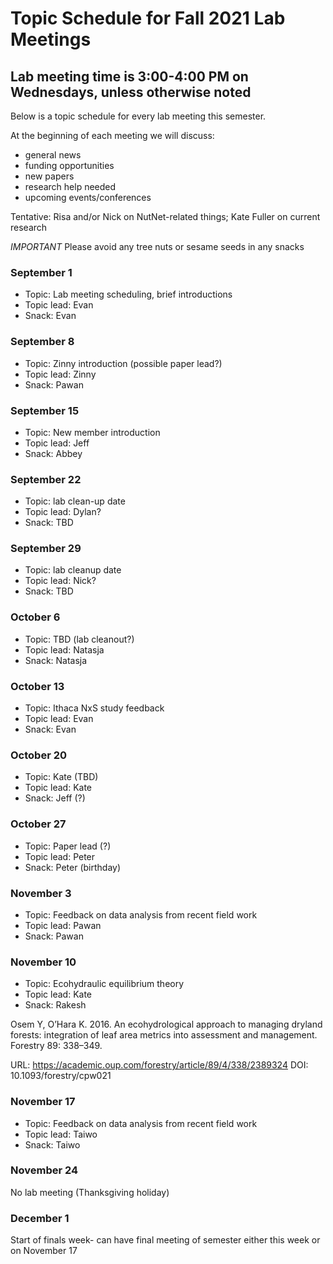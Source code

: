 # Topic Schedule for Fall 2021 Lab Meetings
## Lab meeting time is 3:00-4:00 PM on Wednesdays, unless otherwise noted
Below is a topic schedule for every lab meeting this semester.

At the beginning of each meeting we will discuss:
- general news
- funding opportunities
- new papers
- research help needed
- upcoming events/conferences

Tentative: Risa and/or Nick on NutNet-related things; Kate Fuller on current research

*IMPORTANT*
Please avoid any tree nuts or sesame seeds in any snacks

### September 1

- Topic: Lab meeting scheduling, brief introductions
- Topic lead: Evan
- Snack: Evan

### September 8

- Topic: Zinny introduction (possible paper lead?)
- Topic lead: Zinny
- Snack: Pawan

### September 15

- Topic: New member introduction
- Topic lead: Jeff
- Snack: Abbey

### September 22

- Topic: lab clean-up date
- Topic lead: Dylan?
- Snack: TBD

### September 29

- Topic: lab cleanup date
- Topic lead: Nick?
- Snack: TBD

### October 6

- Topic: TBD (lab cleanout?)
- Topic lead: Natasja
- Snack: Natasja

### October 13

- Topic: Ithaca NxS study feedback
- Topic lead: Evan
- Snack: Evan

### October 20

- Topic: Kate (TBD)
- Topic lead: Kate
- Snack: Jeff (?)

### October 27

- Topic: Paper lead (?)
- Topic lead: Peter
- Snack: Peter (birthday)

### November 3

- Topic: Feedback on data analysis from recent field work
- Topic lead: Pawan
- Snack: Pawan

### November 10

- Topic: Ecohydraulic equilibrium theory
- Topic lead: Kate
- Snack: Rakesh

Osem Y, O’Hara K. 2016. An ecohydrological approach to managing dryland forests: integration of leaf area metrics into assessment and management. Forestry 89: 338–349.

URL: https://academic.oup.com/forestry/article/89/4/338/2389324
DOI: 10.1093/forestry/cpw021


### November 17

- Topic: Feedback on data analysis from recent field work
- Topic lead: Taiwo
- Snack: Taiwo

### November 24
No lab meeting (Thanksgiving holiday)

### December 1
Start of finals week- can have final meeting of semester either this week or on November 17
